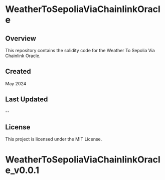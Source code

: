 # WeatherToSepoliaViaChainlinkOracle

## Overview

This repository contains the solidity code for the Weather To Sepolia Via Chainlink Oracle.

## Created

May 2024

## Last Updated

--

## License

This project is licensed under the MIT License.
# WeatherToSepoliaViaChainlinkOracle_v0.0.1

